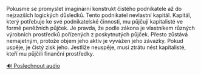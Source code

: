 
Pokusme se promyslet imaginární konstrukt čistého podnikatele až do nejzazších logických důsledků. Tento podnikatel nevlastní kapitál. Kapitál, který potřebuje ke své podnikatelské činnosti, mu půjčují kapitalisté ve formě peněžních půjček. Je pravda, že podle zákona je vlastníkem různých výrobních prostředků pořízených z poskytnutých půjček. Přesto zůstává nemajetným, protože objem jeho aktiv je vyvážen jeho závazky. Pokud uspěje, je čistý zisk jeho. Jestliže neuspěje, musí ztrátu nést kapitalisté, kteří mu půjčili finanční prostředky.

[🔊 Poslechnout audio](/data/7-paragraphs/audio/chapter_49/para_004-Pokusme-se-promyslet-imaginrn-konstrukt-istho.mp3)
